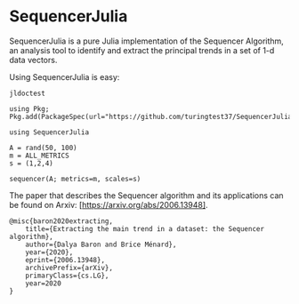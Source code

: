 # SequencerJulia

SequencerJulia is a pure Julia implementation of the Sequencer Algorithm, an analysis tool to identify and extract the principal trends in a set of 1-d data vectors.

Using SequencerJulia is easy:

```
jldoctest

using Pkg; Pkg.add(PackageSpec(url="https://github.com/turingtest37/SequencerJulia.jl/"))

using SequencerJulia

A = rand(50, 100)
m = ALL_METRICS
s = (1,2,4)

sequencer(A; metrics=m, scales=s)

```


The paper that describes the Sequencer algorithm and its applications can be found 
on Arxiv: [https://arxiv.org/abs/2006.13948].
```
@misc{baron2020extracting,
    title={Extracting the main trend in a dataset: the Sequencer algorithm},
    author={Dalya Baron and Brice Ménard},
    year={2020},
    eprint={2006.13948},
    archivePrefix={arXiv},
    primaryClass={cs.LG},
    year=2020
}
```